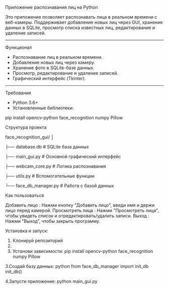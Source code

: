  Приложение распознавания лиц на Python

Это приложение позволяет распознавать лица в реальном времени с веб-камеры. Поддерживает добавление новых лиц через GUI, хранение данных в SQLite, просмотр списка известных лиц, редактирование и удаление записей.

---

 Функционал

-  Распознавание лиц в реальном времени.
-  Добавление новых лиц через камеру.
-  Хранение фото в SQLite-базе данных.
-  Просмотр, редактирование и удаление записей.
-  Графический интерфейс (Tkinter).

---

 Требования

- Python 3.6+
- Установленные библиотеки:

pip install opencv-python face_recognition numpy Pillow


 Структура проекта

face_recognition_gui/
│

├── database.db               # SQLite база данных

├── main_gui.py               # Основной графический интерфейс

├── webcam_core.py            # Логика распознавания

├── utils.py                  # Вспомогательные функции

└── face_db_manager.py        # Работа с базой данных




 Как пользоваться
 
Добавить лицо : Нажми кнопку "Добавить лицо", введи имя и держи лицо перед камерой.
Просмотреть лица : Нажми "Просмотреть лица", чтобы увидеть список и отредактировать/удалить записи.
Выход : Нажми "Выход", чтобы закрыть программу.



Установка и запуск:

1. Клонируй репозиторий
2. 
3. Установи зависимости:
   pip install opencv-python face_recognition numpy Pillow
   
3.Создай базу данных:
python
 from face_db_manager import init_db
 init_db()
 
4.Запусти приложение:
python main_gui.py
